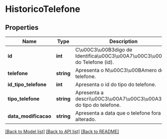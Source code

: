 # HistoricoTelefone

## Properties
Name | Type | Description | Notes
------------ | ------------- | ------------- | -------------
**id** | **int** | C\u00C3\u00B3digo de Identifica\u00C3\u00A7\u00C3\u00A3o do Telefone (id). | [optional] 
**telefone** | **string** | Apresenta o N\u00C3\u00BAmero do telefone. | [optional] 
**id_tipo_telefone** | **int** | Apresenta o id do tipo do telefone. | [optional] 
**tipo_telefone** | **string** | Apresenta a descri\u00C3\u00A7\u00C3\u00A3o do tipo do telefone. | [optional] 
**data_modificacao** | **string** | Apresenta a data que o telefone fora alterado. | [optional] 

[[Back to Model list]](../README.md#documentation-for-models) [[Back to API list]](../README.md#documentation-for-api-endpoints) [[Back to README]](../README.md)


